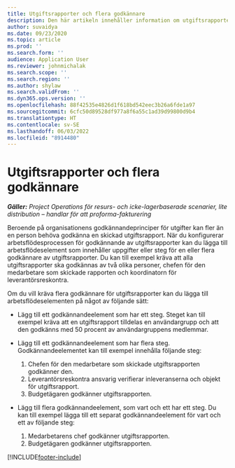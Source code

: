 ```yaml
---
title: Utgiftsrapporter och flera godkännare
description: Den här artikeln innehåller information om utgiftsrapporter som kräver godkännande av flera personer.
author: suvaidya
ms.date: 09/23/2020
ms.topic: article
ms.prod: ''
ms.search.form: ''
audience: Application User
ms.reviewer: johnmichalak
ms.search.scope: ''
ms.search.region: ''
ms.author: shylaw
ms.search.validFrom: ''
ms.dyn365.ops.version: ''
ms.openlocfilehash: 88f42535e4826d1f618bd542eec3b26a6fde1a97
ms.sourcegitcommit: 6cfc50d89528df977a8f6a55c1ad39d99800d9b4
ms.translationtype: HT
ms.contentlocale: sv-SE
ms.lasthandoff: 06/03/2022
ms.locfileid: "8914480"
---
```

# <a name="expense-reports-and-multiple-approvers"></a>Utgiftsrapporter och flera godkännare

_**Gäller:** Project Operations för resurs- och icke-lagerbaserade scenarier, lite distribution – handlar för att proforma-fakturering_

Beroende på organisationens godkännandeprinciper för utgifter kan fler än en person behöva godkänna en skickad utgiftsrapport. När du konfigurerar arbetsflödesprocessen för godkännande av utgiftsrapporter kan du lägga till arbetsflödeselement som innehåller uppgifter eller steg för en eller flera godkännare av utgiftsrapporter. Du kan till exempel kräva att alla utgiftsrapporter ska godkännas av två olika personer, chefen för den medarbetare som skickade rapporten och koordinatorn för leverantörsreskontra.

Om du vill kräva flera godkännare för utgiftsrapporter kan du lägga till arbetsflödeselementen på något av följande sätt:

- Lägg till ett godkännandeelement som har ett steg. Steget kan till exempel kräva att en utgiftsrapport tilldelas en användargrupp och att den godkänns med 50 procent av användargruppens medlemmar.
- Lägg till ett godkännandeelement som har flera steg. Godkännandeelementet kan till exempel innehålla följande steg:

    1. Chefen för den medarbetare som skickade utgiftsrapporten godkänner den.
    2. Leverantörsreskontra ansvarig verifierar inleveranserna och objekt för utgiftsrapport.
    3. Budgetägaren godkänner utgiftsrapporten.

- Lägg till flera godkännandeelement, som vart och ett har ett steg. Du kan till exempel lägga till ett separat godkännandeelement för vart och ett av följande steg:

    1. Medarbetarens chef godkänner utgiftsrapporten.
    2. Budgetägaren godkänner utgiftsrapporten.


[!INCLUDE[footer-include](../includes/footer-banner.md)]